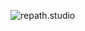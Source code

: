 ![repath.studio](https://github.com/re-path/studio/blob/main/resources/public/img/github-banner.svg)
